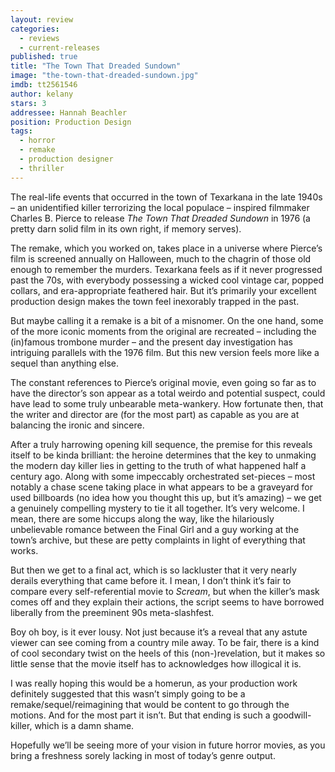 ```yaml
---
layout: review
categories: 
  - reviews
  - current-releases
published: true
title: "The Town That Dreaded Sundown"
image: "the-town-that-dreaded-sundown.jpg"
imdb: tt2561546
author: kelany
stars: 3
addressee: Hannah Beachler
position: Production Design
tags: 
  - horror
  - remake
  - production designer
  - thriller
---
```


The real-life events that occurred in the town of Texarkana in the late 1940s – an unidentified killer terrorizing the local populace – inspired filmmaker Charles B. Pierce to release _The Town That Dreaded Sundown_ in 1976 (a pretty darn solid film in its own right, if memory serves). 

The remake, which you worked on, takes place in a universe where Pierce’s film is screened annually on Halloween, much to the chagrin of those old enough to remember the murders. Texarkana feels as if it never progressed past the 70s, with everybody possessing a wicked cool vintage car, popped collars, and era-appropriate feathered hair. But it’s primarily your excellent production design makes the town feel inexorably trapped in the past.

But maybe calling it a remake is a bit of a misnomer. On the one hand, some of the more iconic moments from the original are recreated – including the (in)famous trombone murder – and the present day investigation has intriguing parallels with the 1976 film. But this new version feels more like a sequel than anything else. 

The constant references to Pierce’s original movie, even going so far as to have the director’s son appear as a total weirdo and potential suspect, could have lead to some truly unbearable meta-wankery. How fortunate then, that the writer and director are (for the most part) as capable as you are at balancing the ironic and sincere.

After a truly harrowing opening kill sequence, the premise for this reveals itself to be kinda brilliant: the heroine determines that the key to unmaking the modern day killer lies in getting to the truth of what happened half a century ago. Along with some impeccably orchestrated set-pieces – most notably a chase scene taking place in what appears to be a graveyard for used billboards (no idea how you thought this up, but it’s amazing) – we get a genuinely compelling mystery to tie it all together. It’s very welcome. I mean, there are some hiccups along the way, like the hilariously unbelievable romance between the Final Girl and a guy working at the town’s archive, but these are petty complaints in light of everything that works. 

But then we get to a final act, which is so lackluster that it very nearly derails everything that came before it. I mean, I don’t think it’s fair to compare every self-referential movie to _Scream_, but when the killer’s mask comes off and they explain their actions, the script seems to have borrowed liberally from the preeminent 90s meta-slashfest. 

Boy oh boy, is it ever lousy. Not just because it’s a reveal that any astute viewer can see coming from a country mile away. To be fair, there is a kind of cool secondary twist on the heels of this (non-)revelation, but it makes so little sense that the movie itself has to acknowledges how illogical it is. 

I was really hoping this would be a homerun, as your production work definitely suggested that this wasn’t simply going to be a remake/sequel/reimagining that would be content to go through the motions. And for the most part it isn’t. But that ending is such a goodwill-killer, which is a damn shame.

Hopefully we’ll be seeing more of your vision in future horror movies, as you bring a freshness sorely lacking in most of today’s genre output.
